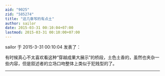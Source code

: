 ```yaml
---
aid: "9025"
zid: "585274"
title: "这几章写的有点土"
author: sailor
date: 2015-03-31 00:10:04+07:00
lastmod: 2015-03-31 00:10:00+07:00
---
```


sailor 于 2015-3-31 00:10:04 发表了：

有时候真心不太喜欢看这种“穿越成果大展示”的桥段，土色土香的，虽然也夹杂一些内容，但是叙述者的立场口吻整体上类似于犯贱型的了。

---

